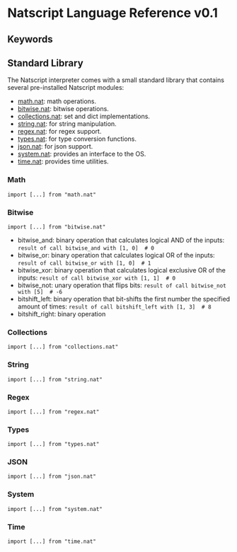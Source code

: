 # Natscript Language Reference v0.1

## Keywords

## Standard Library

The Natscript interpreter comes with a small standard library that contains several pre-installed Natscript modules:
- [math.nat](#math): math operations.
- [bitwise.nat](#bitwise): bitwise operations.
- [collections.nat](#collections): set and dict implementations.
- [string.nat](#string): for string manipulation.
- [regex.nat](#regex): for regex support.
- [types.nat](#types): for type conversion functions.
- [json.nat](#json): for json support.
- [system.nat](#system): provides an interface to the OS.
- [time.nat](#time): provides time utilities.

### Math

```
import [...] from "math.nat"
```

### Bitwise

```
import [...] from "bitwise.nat"
```

- bitwise_and: binary operation that calculates logical AND of the inputs: `result of call bitwise_and with [1, 0]  # 0`
- bitwise_or: binary operation that calculates logical OR of the inputs: `result of call bitwise_or with [1, 0]  # 1`
- bitwise_xor: binary operation that calculates logical exclusive OR of the inputs: `result of call bitwise_xor with [1, 1]  # 0`
- bitwise_not: unary operation that flips bits: `result of call bitwise_not with [5]  # -6`
- bitshift_left: binary operation that bit-shifts the first number the specified amount of times: `result of call bitshift_left with [1, 3]  # 8`
- bitshift_right: binary operation

### Collections

```
import [...] from "collections.nat"
```

### String

```
import [...] from "string.nat"
```

### Regex

```
import [...] from "regex.nat"
```

### Types

```
import [...] from "types.nat"
```

### JSON

```
import [...] from "json.nat"
```

### System

```
import [...] from "system.nat"
```

### Time

```
import [...] from "time.nat"
```

